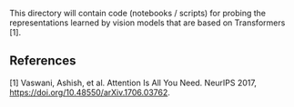 This directory will contain code (notebooks / scripts) for probing the representations
learned by vision models that are based on Transformers [1].

## References

[1] Vaswani, Ashish, et al. Attention Is All You Need. NeurIPS 2017, https://doi.org/10.48550/arXiv.1706.03762.